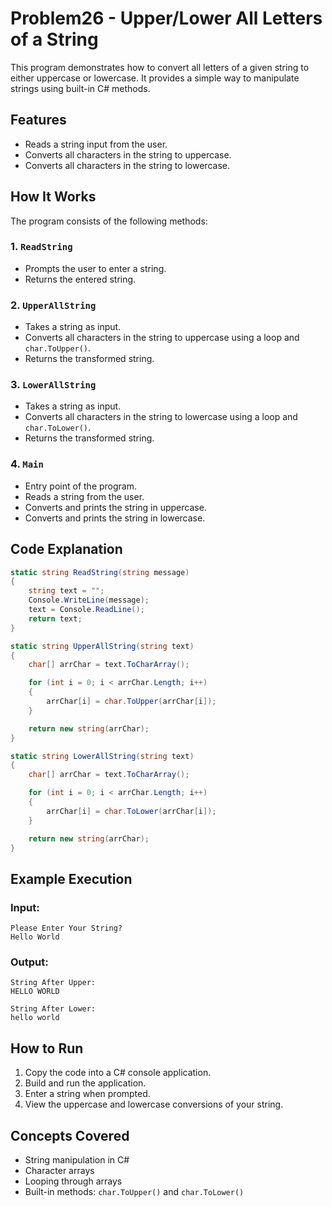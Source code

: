 # Problem26 - Upper/Lower All Letters of a String

This program demonstrates how to convert all letters of a given string to either uppercase or lowercase. It provides a simple way to manipulate strings using built-in C# methods.

## Features

- Reads a string input from the user.
- Converts all characters in the string to uppercase.
- Converts all characters in the string to lowercase.

## How It Works

The program consists of the following methods:

### 1. `ReadString`
- Prompts the user to enter a string.
- Returns the entered string.

### 2. `UpperAllString`
- Takes a string as input.
- Converts all characters in the string to uppercase using a loop and `char.ToUpper()`.
- Returns the transformed string.

### 3. `LowerAllString`
- Takes a string as input.
- Converts all characters in the string to lowercase using a loop and `char.ToLower()`.
- Returns the transformed string.

### 4. `Main`
- Entry point of the program.
- Reads a string from the user.
- Converts and prints the string in uppercase.
- Converts and prints the string in lowercase.

## Code Explanation

```csharp
static string ReadString(string message)
{
    string text = "";
    Console.WriteLine(message);
    text = Console.ReadLine();
    return text;
}

static string UpperAllString(string text)
{
    char[] arrChar = text.ToCharArray();

    for (int i = 0; i < arrChar.Length; i++)
    {
        arrChar[i] = char.ToUpper(arrChar[i]);
    }

    return new string(arrChar);
}

static string LowerAllString(string text)
{
    char[] arrChar = text.ToCharArray();

    for (int i = 0; i < arrChar.Length; i++)
    {
        arrChar[i] = char.ToLower(arrChar[i]);
    }

    return new string(arrChar);
}
```

## Example Execution

### Input:
```
Please Enter Your String?
Hello World
```

### Output:
```
String After Upper:
HELLO WORLD

String After Lower:
hello world
```

## How to Run

1. Copy the code into a C# console application.
2. Build and run the application.
3. Enter a string when prompted.
4. View the uppercase and lowercase conversions of your string.

## Concepts Covered

- String manipulation in C#
- Character arrays
- Looping through arrays
- Built-in methods: `char.ToUpper()` and `char.ToLower()`
